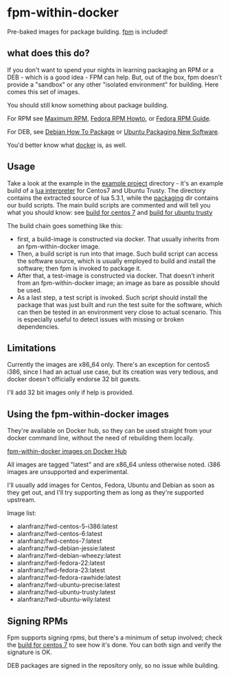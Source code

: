# fpm-within-docker

Pre-baked images for package building. [fpm](https://github.com/jordansissel/fpm) is included!

## what does this do?

If you don't want to spend your nights in learning packaging an RPM or a DEB - which is a good idea - FPM can help.
But, out of the box, fpm doesn't provide a "sandbox" or any other "isolated environment" for building. Here comes this set of images.

You should still know something about package building.

For RPM see [Maximum RPM](http://www.rpm.org/max-rpm/), [Fedora RPM Howto](https://fedoraproject.org/wiki/How_to_create_an_RPM_package), or [Fedora RPM Guide](https://docs.fedoraproject.org/en-US/Fedora_Draft_Documentation/0.1/html/RPM_Guide/).

For DEB, see [Debian How To Package](https://wiki.debian.org/HowToPackageForDebian) or [Ubuntu Packaging New Software](http://packaging.ubuntu.com/html/packaging-new-software.html).

You'd better know what [docker](https://www.docker.com/) is, as well.

## Usage

Take a look at the example in the [example project](example-project) directory - it's an example build of a [lua interpreter](http://www.lua.org)
for Centos7 and Ubuntu Trusty. The directory contains the extracted source of lua 5.3.1, while the [packaging](example-project/packaging) dir contains our build scripts. The main build scripts are commented and will tell you what you should know: see [build for centos 7](example-project/packaging/centos-7/build) and [build for ubuntu trusty](example-project/packaging/ubuntu-trusty/build)

The build chain goes something like this:

* first, a build-image is constructed via docker. That usually inherits from an fpm-within-docker image.
* Then, a build script is run into that image. Such build script can access the software source, which is usually employed to build and install the software; then fpm is invoked to package it.
* After that, a test-image is constructed via docker. That doesn't inherit from an fpm-within-docker image; an image as bare as possible should be used.
* As a last step, a test script is invoked. Such script should install the package that was just built and run the test suite for the software, which can then be tested in an environment very close to actual scenario. This is especially useful to detect issues with missing or broken dependencies.

## Limitations

Currently the images are x86_64 only. There's an exception for
centos5 i386, since I had an actual use case, but its creation
was very tedious, and docker doesn't officially endorse 32 bit guests.

I'll add 32 bit images only if help is provided.

## Using the fpm-within-docker images

They're available on Docker hub, so they can be used straight from your docker command line, without the need of rebuilding them locally.

[fpm-within-docker images on Docker Hub](https://hub.docker.com/search/?isAutomated=0&isOfficial=0&page=1&pullCount=0&q=alanfranz%2Ffwd&starCount=0)

All images are tagged "latest" and are x86_64 unless otherwise noted. i386 images are
unsupported and experimental.

I'll usually add images for Centos, Fedora, Ubuntu and Debian as soon
as they get out, and I'll try supporting them as long as they're supported upstream.

Image list:

* alanfranz/fwd-centos-5-i386:latest
* alanfranz/fwd-centos-6:latest
* alanfranz/fwd-centos-7:latest
* alanfranz/fwd-debian-jessie:latest
* alanfranz/fwd-debian-wheezy:latest
* alanfranz/fwd-fedora-22:latest
* alanfranz/fwd-fedora-23:latest
* alanfranz/fwd-fedora-rawhide:latest
* alanfranz/fwd-ubuntu-precise:latest
* alanfranz/fwd-ubuntu-trusty:latest
* alanfranz/fwd-ubuntu-wily:latest

## Signing RPMs

Fpm supports signing rpms, but there's a minimum of setup involved; check the [build for centos 7](example-project/packaging/centos-7/build) to see 
how it's done. You can both sign and verify the signature is OK.

DEB packages are signed in the repository only, so no issue while building.
